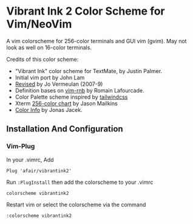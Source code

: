 # Vibrant Ink 2 Color Scheme for Vim/NeoVim

A vim colorscheme for 256-color terminals and GUI vim (gvim). May not look as well on 16-color terminals.

Credits of this color scheme:

* "Vibrant Ink" color scheme for TextMate, by Justin Palmer.
* Initial vim port by John Lam
* [Revised](http://www.vim.org/scripts/script.php?script_id=1794) by Jo Vermeulan (2007-9)
* Definition bases on [vim-rnb](https://github.com/romainl/vim-rnb) by Romain Lafourcade.
* Color Palette scheme inspired by [tailwindcss](https://tailwindcss.com/)
* Xterm [256-color chart](https://commons.wikimedia.org/wiki/File:Xterm_256color_chart.svg) by Jason Mailkins
* [Color Info](https://jonasjacek.github.io/colors/) by Jonas Jacek.

## Installation And Configuration

### Vim-Plug

In your .vimrc, Add

    Plug 'afair/vibrantink2'

Run `:PlugInstall` then add the colorscheme to your .vimrc

    colorscheme vibrantink2

Restart vim or select the colorscheme via the command

    :colorscheme vibrantink2
